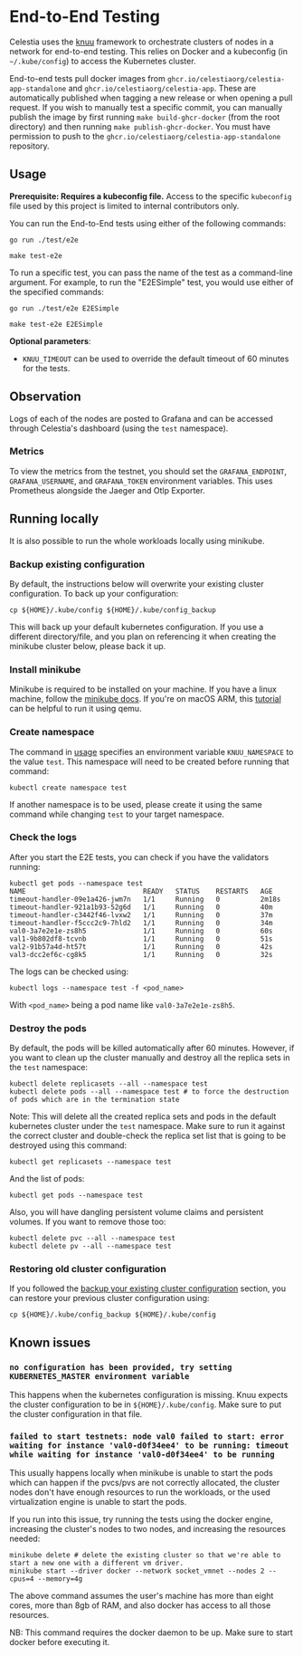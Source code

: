 # End-to-End Testing

Celestia uses the [knuu](https://github.com/celestiaorg/knuu) framework to orchestrate clusters of nodes in a network for end-to-end testing. This relies on Docker and a kubeconfig (in `~/.kube/config`) to access the Kubernetes cluster.

End-to-end tests pull docker images from `ghcr.io/celestiaorg/celestia-app-standalone` and `ghcr.io/celestiaorg/celestia-app`. These are automatically published when tagging a new release or when opening a pull request. If you wish to manually test a specific commit, you can manually publish the image by first running `make build-ghcr-docker` (from the root directory) and then running `make publish-ghcr-docker`. You must have permission to push to the `ghcr.io/celestiaorg/celestia-app-standalone` repository.

## Usage

**Prerequisite: Requires a kubeconfig file.** Access to the specific `kubeconfig` file used by this project is limited to internal contributors only.

You can run the End-to-End tests using either of the following commands:

```shell
go run ./test/e2e
```

```shell
make test-e2e
```

To run a specific test, you can pass the name of the test as a command-line argument. For example, to run the "E2ESimple" test, you would use either of the specified commands:

```shell
go run ./test/e2e E2ESimple
```

```shell
make test-e2e E2ESimple
```

**Optional parameters**:

- `KNUU_TIMEOUT` can be used to override the default timeout of 60 minutes for the tests.

## Observation

Logs of each of the nodes are posted to Grafana and can be accessed through Celestia's dashboard (using the `test` namespace).

### Metrics

To view the metrics from the testnet, you should set the `GRAFANA_ENDPOINT`, `GRAFANA_USERNAME`, and `GRAFANA_TOKEN` environment variables. This uses Prometheus alongside the Jaeger and Otlp Exporter.

## Running locally

It is also possible to run the whole workloads locally using minikube.

### Backup existing configuration

By default, the instructions below will overwrite your existing cluster configuration. To back up your configuration:

```shell
cp ${HOME}/.kube/config ${HOME}/.kube/config_backup
```

This will back up your default kubernetes configuration. If you use a different directory/file, and you plan on referencing it when creating the minikube cluster below, please back it up.

### Install minikube

Minikube is required to be installed on your machine. If you have a linux machine, follow the [minikube docs](https://minikube.sigs.k8s.io/docs/start/). If you're on macOS ARM, this [tutorial](https://devopscube.com/minikube-mac/) can be helpful to run it using qemu.

### Create namespace

The command in [usage](#usage) specifies an environment variable `KNUU_NAMESPACE` to the value `test`. This namespace will need to be created before running that command:

```shell
kubectl create namespace test
```

If another namespace is to be used, please create it using the same command while changing `test` to your target namespace.

### Check the logs

After you start the E2E tests, you can check if you have the validators running:

```shell
kubectl get pods --namespace test
NAME                             READY   STATUS    RESTARTS   AGE
timeout-handler-09e1a426-jwm7n   1/1     Running   0          2m18s
timeout-handler-921a1b93-52g6d   1/1     Running   0          40m
timeout-handler-c3442f46-lvxw2   1/1     Running   0          37m
timeout-handler-f5ccc2c9-7hld2   1/1     Running   0          34m
val0-3a7e2e1e-zs8h5              1/1     Running   0          60s
val1-9b802df8-tcvnb              1/1     Running   0          51s
val2-91b57a4d-ht57t              1/1     Running   0          42s
val3-dcc2ef6c-cg8k5              1/1     Running   0          32s
```

The logs can be checked using:

```shell
kubectl logs --namespace test -f <pod_name>
```

With `<pod_name>` being a pod name like `val0-3a7e2e1e-zs8h5`.

### Destroy the pods

By default, the pods will be killed automatically after 60 minutes. However, if you want to clean up the cluster manually and destroy all the replica sets in the `test` namespace:

```shell
kubectl delete replicasets --all --namespace test
kubectl delete pods --all --namespace test # to force the destruction of pods which are in the termination state
```

Note: This will delete all the created replica sets and pods in the default kubernetes cluster under the `test` namespace. Make sure to run it against the correct cluster and double-check the replica set list that is going to be destroyed using this command:

```shell
kubectl get replicasets --namespace test
```

And the list of pods:

```shell
kubectl get pods --namespace test
```

Also, you will have dangling persistent volume claims and persistent volumes. If you want to remove those too:

```shell
kubectl delete pvc --all --namespace test
kubectl delete pv --all --namespace test
```

### Restoring old cluster configuration

If you followed the [backup your existing cluster configuration](#backup-existing-configuration) section, you can restore your previous cluster configuration using:

```shell
cp ${HOME}/.kube/config_backup ${HOME}/.kube/config
```

## Known issues

### `no configuration has been provided, try setting KUBERNETES_MASTER environment variable`

This happens when the kubernetes configuration is missing. Knuu expects the cluster configuration to be in `${HOME}/.kube/config`. Make sure to put the cluster configuration in that file.

### `failed to start testnets: node val0 failed to start: error waiting for instance 'val0-d0f34ee4' to be running: timeout while waiting for instance 'val0-d0f34ee4' to be running`

This usually happens locally when minikube is unable to start the pods which can happen if the pvcs/pvs are not correctly allocated, the cluster nodes don't have enough resources to run the workloads, or the used virtualization engine is unable to start the pods.

If you run into this issue, try running the tests using the docker engine, increasing the cluster's nodes to two nodes, and increasing the resources needed:

```shell
minikube delete # delete the existing cluster so that we're able to start a new one with a different vm driver.
minikube start --driver docker --network socket_vmnet --nodes 2 --cpus=4 --memory=4g
```

The above command assumes the user's machine has more than eight cores, more than 8gb of RAM, and also docker has access to all those resources.

NB: This command requires the docker daemon to be up. Make sure to start docker before executing it.
